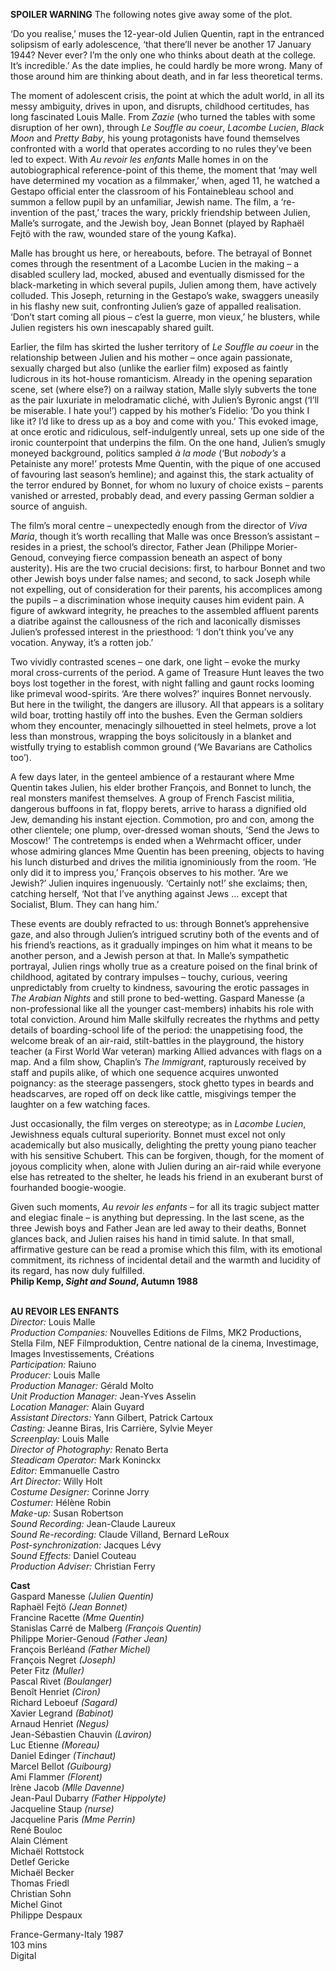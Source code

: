 
**SPOILER WARNING** The following notes give away some of the plot.

‘Do you realise,’ muses the 12-year-old Julien Quentin, rapt in the entranced solipsism of early adolescence, ‘that there’ll never be another 17 January 1944? Never ever? I’m the only one who thinks about death at the college. It’s incredible.’ As the date implies, he could hardly be more wrong. Many of those around him are thinking about death, and in far less theoretical terms.

The moment of adolescent crisis, the point at which the adult world, in all its messy ambiguity, drives in upon, and disrupts, childhood certitudes, has long fascinated Louis Malle. From _Zazie_ (who turned the tables with some disruption of her own), through _Le Souffle au coeur_, _Lacombe Lucien_, _Black Moon_ and _Pretty Baby_, his young protagonists have found themselves confronted with a world that operates according to no rules they’ve been led to expect. With _Au revoir les enfants_ Malle homes in on the autobiographical reference-point of this theme, the moment that ‘may well have determined my vocation as a filmmaker,’ when, aged 11, he watched a Gestapo official enter the classroom of his Fontainebleau school and summon a fellow pupil by an unfamiliar, Jewish name. The film, a ‘re-invention of the past,’ traces the wary, prickly friendship between Julien, Malle’s surrogate, and the Jewish boy, Jean Bonnet (played by Raphaël Fejtö with the raw, wounded stare of the young Kafka).

Malle has brought us here, or hereabouts, before. The betrayal of Bonnet comes through the resentment of a Lacombe Lucien in the making – a disabled scullery lad, mocked, abused and eventually dismissed for the black-marketing in which several pupils, Julien among them, have actively colluded. This Joseph, returning in the Gestapo’s wake, swaggers uneasily in his flashy new suit, confronting Julien’s gaze of appalled realisation. ‘Don’t start coming all pious – c’est la guerre, mon vieux,’ he blusters, while Julien registers his own inescapably shared guilt.

Earlier, the film has skirted the lusher territory of _Le Souffle au coeur_ in the relationship between Julien and his mother – once again passionate, sexually charged but also (unlike the earlier film) exposed as faintly ludicrous in its hot-house romanticism. Already in the opening separation scene, set (where else?) on a railway station, Malle slyly subverts the tone as the pair luxuriate in melodramatic cliché, with Julien’s Byronic angst (‘I’ll be miserable. I hate you!’) capped by his mother’s Fidelio: ‘Do you think I like it? I’d like to dress up as a boy and come with you.’ This evoked image, at once erotic and ridiculous, self-indulgently unreal, sets up one side of the ironic counterpoint that underpins the film. On the one hand, Julien’s smugly moneyed background, politics sampled _à la mode_ (‘But _nobody’s_ a Petainiste any more!’ protests Mme Quentin, with the pique of one accused of favouring last season’s hemline); and against this, the stark actuality of the terror endured by Bonnet, for whom no luxury of choice exists – parents vanished or arrested, probably dead, and every passing German soldier a source of anguish.

The film’s moral centre – unexpectedly enough from the director of _Viva Maria_, though it’s worth recalling that Malle was once Bresson’s assistant – resides in a priest, the school’s director, Father Jean (Philippe Morier-Genoud, conveying fierce compassion beneath an aspect of bony austerity). His are the two crucial decisions: first, to harbour Bonnet and two other Jewish boys under false names; and second, to sack Joseph while not expelling, out of consideration for their parents, his accomplices among the pupils – a discrimination whose inequity causes him evident pain. A figure of awkward integrity, he preaches to the assembled affluent parents a diatribe against the callousness of the rich and laconically dismisses Julien’s professed interest in the priesthood: ‘I don’t think you’ve any vocation. Anyway, it’s a rotten job.’

Two vividly contrasted scenes – one dark, one light – evoke the murky moral cross-currents of the period. A game of Treasure Hunt leaves the two boys lost together in the forest, with night falling and gaunt rocks looming like primeval wood-spirits. ‘Are there wolves?’ inquires Bonnet nervously. But here in the twilight, the dangers are illusory. All that appears is a solitary wild boar, trotting hastily off into the bushes. Even the German soldiers whom they encounter, menacingly silhouetted in steel helmets, prove a lot less than monstrous, wrapping the boys solicitously in a blanket and wistfully trying to establish common ground (‘We Bavarians are Catholics too’).

A few days later, in the genteel ambience of a restaurant where Mme Quentin takes Julien, his elder brother François, and Bonnet to lunch, the real monsters manifest themselves. A group of French Fascist militia, dangerous buffoons in fat, floppy berets, arrive to harass a dignified old Jew, demanding his instant ejection. Commotion, pro and con, among the other clientele; one plump, over-dressed woman shouts, ‘Send the Jews to Moscow!’ The contretemps is ended when a Wehrmacht officer, under whose admiring glances Mme Quentin has been preening, objects to having his lunch disturbed and drives the militia ignominiously from the room. ‘He only did it to impress you,’ François observes to his mother. ‘Are we Jewish?’ Julien inquires ingenuously. ‘Certainly not!’ she exclaims; then, catching herself, ‘Not that I’ve anything against Jews ... except that Socialist, Blum. They can hang him.’

These events are doubly refracted to us: through Bonnet’s apprehensive gaze, and also through Julien’s intrigued scrutiny both of the events and of his friend’s reactions, as it gradually impinges on him what it means to be another person, and a Jewish person at that. In Malle’s sympathetic portrayal, Julien rings wholly true as a creature poised on the final brink of childhood, agitated by contrary impulses – touchy, curious, veering unpredictably from cruelty to kindness, savouring the erotic passages in _The Arabian Nights_ and still prone to bed-wetting. Gaspard Manesse (a non-professional like all the younger cast-members) inhabits his role with total conviction. Around him Malle skilfully recreates the rhythms and petty details of boarding-school life of the period: the unappetising food, the welcome break of an air-raid, stilt-battles in the playground, the history teacher (a First World War veteran) marking Allied advances with flags on a map. And a film show, Chaplin’s _The Immigrant_, rapturously received by staff and pupils alike, of which one sequence acquires unwonted poignancy: as the steerage passengers, stock ghetto types in beards and headscarves, are roped off on deck like cattle, misgivings temper the laughter on a few watching faces.

Just occasionally, the film verges on stereotype; as in _Lacombe Lucien_, Jewishness equals cultural superiority. Bonnet must excel not only academically but also musically, delighting the pretty young piano teacher with his sensitive Schubert. This can be forgiven, though, for the moment of joyous complicity when, alone with Julien during an air-raid while everyone else has retreated to the shelter, he leads his friend in an exuberant burst of fourhanded boogie-woogie.

Given such moments, _Au revoir les enfants_ – for all its tragic subject matter and elegiac finale – is anything but depressing. In the last scene, as the three Jewish boys and Father Jean are led away to their deaths, Bonnet glances back, and Julien raises his hand in timid salute. In that small, affirmative gesture can be read a promise which this film, with its emotional commitment, its richness of incidental detail and the warmth and lucidity of its regard, has now duly fulfilled.  
**Philip Kemp, _Sight and Sound_, Autumn 1988**
<br><br>

**AU REVOIR LES ENFANTS**<br>
_Director:_ Louis Malle<br>
_Production Companies:_  Nouvelles Editions de Films, MK2 Productions, Stella Film, NEF Filmproduktion,  Centre national de la cinema, Investimage, Images Investissements, Créations<br>
_Participation:_ Raiuno<br>
_Producer:_ Louis Malle<br>
_Production Manager:_ Gérald Molto<br>
_Unit Production Manager:_ Jean-Yves Asselin<br>
_Location Manager:_ Alain Guyard<br>
_Assistant Directors:_ Yann Gilbert, Patrick Cartoux<br>
_Casting:_ Jeanne Biras, Iris Carrière, Sylvie Meyer<br>
_Screenplay:_ Louis Malle<br>
_Director of Photography:_ Renato Berta<br>
_Steadicam Operator:_ Mark Koninckx<br>
_Editor:_ Emmanuelle Castro<br>
_Art Director:_ Willy Holt<br>
_Costume Designer:_ Corinne Jorry<br>
_Costumer:_ Hélène Robin<br>
_Make-up:_ Susan Robertson<br>
_Sound Recording:_ Jean-Claude Laureux<br>
_Sound Re-recording:_ Claude Villand, Bernard LeRoux<br>
_Post-synchronization:_ Jacques Lévy<br>
_Sound Effects:_ Daniel Couteau<br>
_Production Adviser:_ Christian Ferry<br>

**Cast**<br>
Gaspard Manesse _(Julien Quentin)_<br>
Raphaël Fejtö _(Jean Bonnet)_<br>
Francine Racette _(Mme Quentin)_<br>
Stanislas Carré de Malberg _(François Quentin)_<br>
Philippe Morier-Genoud _(Father Jean)_<br>
François Berléand _(Father Michel)_<br>
François Negret _(Joseph)_<br>
Peter Fitz _(Muller)_<br>
Pascal Rivet _(Boulanger)_<br>
Benoît Henriet _(Ciron)_<br>
Richard Leboeuf _(Sagard)_<br>
Xavier Legrand _(Babinot)_<br>
Arnaud Henriet _(Negus)_<br>
Jean-Sébastien Chauvin _(Laviron)_<br>
Luc Etienne _(Moreau)_<br>
Daniel Edinger _(Tinchaut)_<br>
Marcel Bellot _(Guibourg)_<br>
Ami Flammer _(Florent)_<br>
Irène Jacob _(Mlle Davenne)_<br>
Jean-Paul Dubarry _(Father Hippolyte)_<br>
Jacqueline Staup _(nurse)_<br>
Jacqueline Paris _(Mme Perrin)_<br>
René Bouloc<br>
Alain Clément<br>
Michaël Rottstock<br>
Detlef Gericke<br>
Michaël Becker<br>
Thomas Friedl<br>
Christian Sohn<br>
Michel Ginot<br>
Philippe Despaux<br>

France-Germany-Italy 1987<br>
103 mins<br>
Digital<br>
<br>
<!--stackedit_data:
eyJoaXN0b3J5IjpbLTEwMDE2NTkwMzFdfQ==
-->